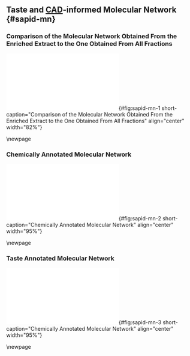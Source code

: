 ## Taste and [CAD](#cad)-informed Molecular Network {#sapid-mn}

### Comparison of the Molecular Network Obtained From the Enriched Extract to the One Obtained From All Fractions

![**Comparison of the molecular network obtained from the enriched extract to the one obtained from all fractions.** The main cluster of the [MN](#mn) is shown. In panel A, nodes correspond to features (1,087) found in the enriched extract. In panel B, nodes correspond to features (1,746) found in all the fractions.](images/sapid-mn-1.pdf "sapid-mn-1"){#fig:sapid-mn-1 short-caption="Comparison of the Molecular Network Obtained From the Enriched Extract to the One Obtained From All Fractions" align="center" width="82%"}

\newpage

### Chemically Annotated Molecular Network

![**Chemically annotated molecular network.** The main cluster of the [MN](#mn) is shown. Nodes are colored according to their NPClassifier chemical superclass. In panel B, the additional nodes in comparison to panel A mainly share the same superclass as their neighbors.](images/sapid-mn-2.pdf "sapid-mn-2"){#fig:sapid-mn-2 short-caption="Chemically Annotated Molecular Network" align="center" width="95%"}

\newpage

### Taste Annotated Molecular Network

![**Taste annotated molecular network.** The main cluster of the [MN](#mn) is shown. Nodes are colored according to their taste. In panel A, the size of the nodes is represents the bitterness score based on the taste intensity reported, weighted by the [MS](#ms) intensity. The same is applied in panel B with [CAD](#cad) intensity. Less nodes are of large size.](images/sapid-mn-3.pdf "sapid-mn-3"){#fig:sapid-mn-3 short-caption="Chemically Annotated Molecular Network" align="center" width="95%"}

\newpage
